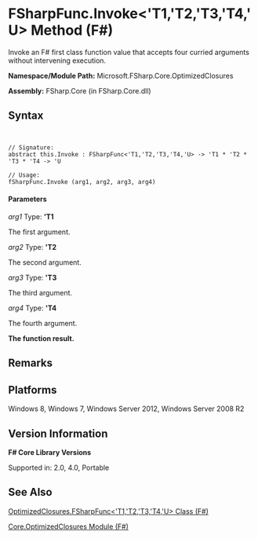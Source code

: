 # FSharpFunc.Invoke<'T1,'T2,'T3,'T4,'U> Method (F#)

Invoke an F# first class function value that accepts four curried arguments without intervening execution.

**Namespace/Module Path:** Microsoft.FSharp.Core.OptimizedClosures

**Assembly:** FSharp.Core (in FSharp.Core.dll)


## Syntax


```


// Signature:
abstract this.Invoke : FSharpFunc<'T1,'T2,'T3,'T4,'U> -> 'T1 * 'T2 * 'T3 * 'T4 -> 'U

// Usage:
fSharpFunc.Invoke (arg1, arg2, arg3, arg4)

```



#### Parameters
*arg1*
Type: **'T1**


The first argument.


*arg2*
Type: **'T2**


The second argument.


*arg3*
Type: **'T3**


The third argument.


*arg4*
Type: **'T4**


The fourth argument.



**The function result.**
## Remarks

## Platforms
Windows 8, Windows 7, Windows Server 2012, Windows Server 2008 R2


## Version Information
**F# Core Library Versions**

Supported in: 2.0, 4.0, Portable




## See Also
[OptimizedClosures.FSharpFunc&#60;'T1,'T2,'T3,'T4,'U&#62; Class &#40;F&#35;&#41;](OptimizedClosures.FSharpFunc%28%27T1%2C%27T2%2C%27T3%2C%27T4%2C%27U%29-Class-%28FSharp%29.md)

[Core.OptimizedClosures Module &#40;F&#35;&#41;](Core.OptimizedClosures-Module-%28FSharp%29.md)

